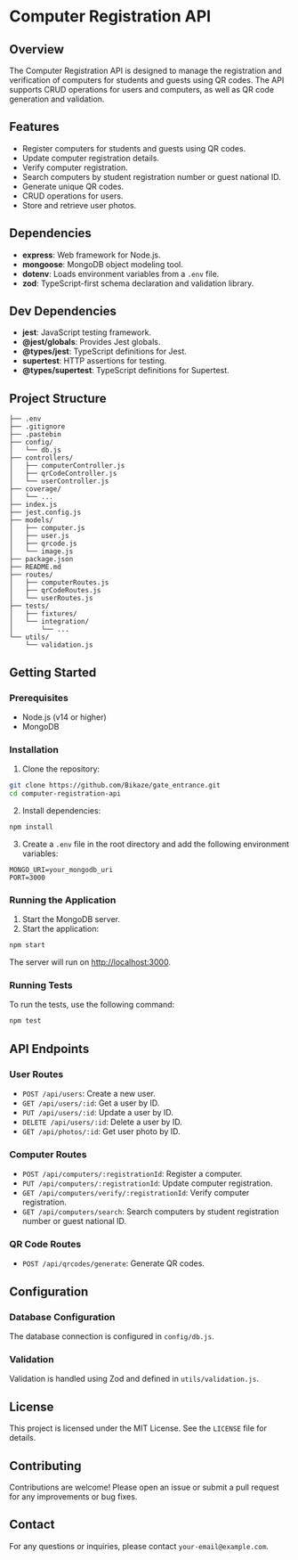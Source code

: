# Computer Registration API

## Overview

The Computer Registration API is designed to manage the registration and verification of computers for students and guests using QR codes. The API supports CRUD operations for users and computers, as well as QR code generation and validation.

## Features

- Register computers for students and guests using QR codes.
- Update computer registration details.
- Verify computer registration.
- Search computers by student registration number or guest national ID.
- Generate unique QR codes.
- CRUD operations for users.
- Store and retrieve user photos.

## Dependencies

- **express**: Web framework for Node.js.
- **mongoose**: MongoDB object modeling tool.
- **dotenv**: Loads environment variables from a `.env` file.
- **zod**: TypeScript-first schema declaration and validation library.

## Dev Dependencies

- **jest**: JavaScript testing framework.
- **@jest/globals**: Provides Jest globals.
- **@types/jest**: TypeScript definitions for Jest.
- **supertest**: HTTP assertions for testing.
- **@types/supertest**: TypeScript definitions for Supertest.

## Project Structure

```
├── .env
├── .gitignore
├── .pastebin
├── config/
│   └── db.js
├── controllers/
│   ├── computerController.js
│   ├── qrCodeController.js
│   └── userController.js
├── coverage/
│   └── ...
├── index.js
├── jest.config.js
├── models/
│   ├── computer.js
│   ├── user.js
│   ├── qrcode.js
│   └── image.js
├── package.json
├── README.md
├── routes/
│   ├── computerRoutes.js
│   ├── qrCodeRoutes.js
│   └── userRoutes.js
├── tests/
│   ├── fixtures/
│   └── integration/
│       └── ...
└── utils/
    └── validation.js
```

## Getting Started

### Prerequisites

- Node.js (v14 or higher)
- MongoDB

### Installation

1. Clone the repository:

```sh
git clone https://github.com/Bikaze/gate_entrance.git
cd computer-registration-api
```

2. Install dependencies:

```sh
npm install
```

3. Create a `.env` file in the root directory and add the following environment variables:

```
MONGO_URI=your_mongodb_uri
PORT=3000
```

### Running the Application

1. Start the MongoDB server.
2. Start the application:

```sh
npm start
```

The server will run on [http://localhost:3000](http://localhost:3000).

### Running Tests

To run the tests, use the following command:

```sh
npm test
```

## API Endpoints

### User Routes

- `POST /api/users`: Create a new user.
- `GET /api/users/:id`: Get a user by ID.
- `PUT /api/users/:id`: Update a user by ID.
- `DELETE /api/users/:id`: Delete a user by ID.
- `GET /api/photos/:id`: Get user photo by ID.

### Computer Routes

- `POST /api/computers/:registrationId`: Register a computer.
- `PUT /api/computers/:registrationId`: Update computer registration.
- `GET /api/computers/verify/:registrationId`: Verify computer registration.
- `GET /api/computers/search`: Search computers by student registration number or guest national ID.

### QR Code Routes

- `POST /api/qrcodes/generate`: Generate QR codes.

## Configuration

### Database Configuration

The database connection is configured in `config/db.js`.

### Validation

Validation is handled using Zod and defined in `utils/validation.js`.

## License

This project is licensed under the MIT License. See the `LICENSE` file for details.

## Contributing

Contributions are welcome! Please open an issue or submit a pull request for any improvements or bug fixes.

## Contact

For any questions or inquiries, please contact `your-email@example.com`.